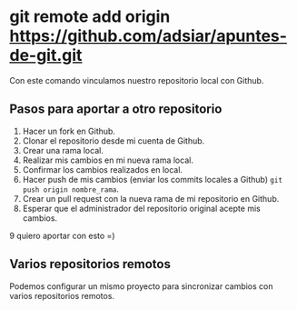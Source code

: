 #  git remote add origin https://github.com/adsiar/apuntes-de-git.git
Con este comando vinculamos nuestro repositorio local con Github.

## Pasos para aportar a otro repositorio
1. Hacer un fork en Github.
2. Clonar el repositorio desde mi cuenta de Github.
3. Crear una rama local.
4. Realizar mis cambios en mi nueva rama local.
5. Confirmar los cambios realizados en local.
6. Hacer push de mis cambios (enviar los commits locales a Github) `git push origin nombre_rama`.
7. Crear un pull request con la nueva rama de mi repositorio en Github.
8. Esperar que el administrador del repositorio original acepte mis cambios.

9 quiero aportar con esto =)

## Varios repositorios remotos
Podemos configurar un mismo proyecto para sincronizar cambios con varios repositorios remotos.
